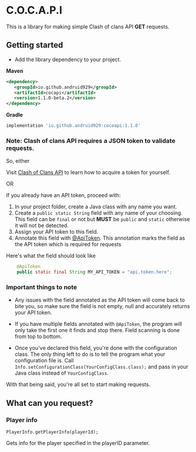 # C.O.C.A.P.I

This is a library for making simple Clash of clans API **GET** requests.

## Getting started

- Add the library dependency to your project.

**Maven**
```xml
<dependency>
   <groupId>io.github.andruid929</groupId>
   <artifactId>cocapi</artifactId>
   <version>1.1.0-beta.2</version>
</dependency>
```

**Gradle**
```groovy
implementation 'io.github.andruid929:cocoapi:1.1.0'
```

### Note: Clash of clans API requires a JSON token to validate requests.

So, either

Visit [Clash of Clans API](https://developer.clashofclans.com/#/getting-started) to learn how to acquire a token for yourself.

OR

If you already have an API token, proceed with:

1. In your project folder, create a Java class with any name you want.
2. Create a ``public static String`` field with any name of your choosing. This field can be ``final`` or not but **MUST**
   be ``public`` and ``static``
   otherwise it will not be detected.
3. Assign your API token to this field.
4. Annotate this field with [@ApiToken](src/main/java/io/github/andruid929/cocapi/annotation/ApiToken.java). This annotation
   marks the field as the API token which is required for
   requests

Here's what the field should look like

 ```java
     @ApiToken
     public static final String MY_API_TOKEN = "api.token.here";
 ```

### Important things to note

- Any issues with the field annotated as the API token will come back to bite you,
so make sure the field is not empty, null and accurately returns your API token.

- If you have multiple fields annotated with ```@ApiToken```, the program will only take the first one it finds and stop
there.
Field scanning is done from top to bottom.

- Once you've declared this field, you're done with the configuration class.
The only thing left to do is to tell the program what your configuration file is. Call ```Info.setConfigurationClass(YourConfigClass.class);```
and pass in your Java class instead of ```YourConfigClass```.

With that being said, you're all set to start making requests.

## What can you request?

### Player info

```PlayerInfo.getPlayerInfo(playerId);```

Gets info for the player specified in the playerID parameter.
